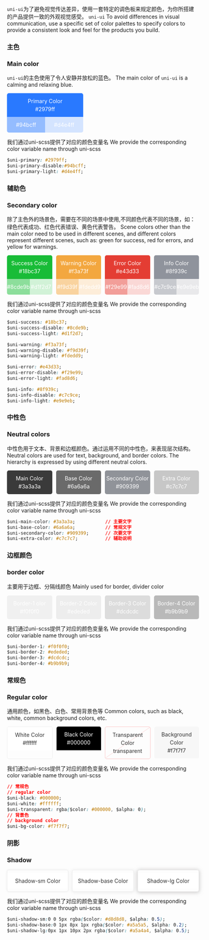 `uni-ui`为了避免视觉传达差异，使用一套特定的调色板来规定颜色，为你所搭建的产品提供一致的外观视觉感受。
`uni-ui` To avoid differences in visual communication, use a specific set of color palettes to specify colors to provide a consistent look and feel for the products you build.

### 主色
### Main color
`uni-ui`的主色使用了令人安静并放松的蓝色。
The main color of `uni-ui` is a calming and relaxing blue.


<div class="color-main">
	<div class="color-main-top" style="background-color:#2979ff;">
		<p class="color-main-text">Primary Color</p>
		<p class="color-main-text">#2979ff</p>
	</div>
	<div class="color-main-box">
		<div class="color-main-top" style="background-color:#94bcff;">
			<p class="color-main-text">#94bcff</p>
		</div>
		<div class="color-main-top" style="background-color:#d4e4ff;">
			<p class="color-main-text">#d4e4ff</p>
		</div>
	</div>
</div>

我们通过uni-scss提供了对应的颜色变量名
We provide the corresponding color variable name through uni-scss
```css
$uni-primary: #2979ff;
$uni-primary-disable:#94bcff;
$uni-primary-light: #d4e4ff;
```
### 辅助色
### Secondary color

除了主色外的场景色，需要在不同的场景中使用,不同颜色代表不同的场景，如：绿色代表成功、红色代表错误、黄色代表警告。
Scene colors other than the main color need to be used in different scenes, and different colors represent different scenes, such as: green for success, red for errors, and yellow for warnings.

<div class="color-content">
	<div class="color-main">
		<div class="color-main-top" style="background-color:#18bc37">
			<p class="color-main-text">Success Color</p>
			<p class="color-main-text">#18bc37</p>
		</div>
		<div class="color-main-box">
			<div class="color-main-top" style="background-color:#8cde9b;">
				<p class="color-main-text">#8cde9b</p>
			</div>
			<div class="color-main-top" style="background-color:#d1f2d7;">
				<p class="color-main-text">#d1f2d7</p>
			</div>
		</div>
	</div>
	<div class="color-main margin">
		<div class="color-main-top" style="background-color:#f3a73f;">
			<p class="color-main-text">Warning Color</p>
			<p class="color-main-text">#f3a73f</p>
		</div>
		<div class="color-main-box">
			<div class="color-main-top" style="background-color:#f9d39f;">
				<p class="color-main-text">#f9d39f</p>
			</div>
			<div class="color-main-top" style="background-color:#fdedd9;">
				<p class="color-main-text">#fdedd9</p>
			</div>
		</div>
	</div>
	<div class="color-main margin">
		<div class="color-main-top" style="background-color:#e43d33;">
			<p class="color-main-text">Error Color</p>
			<p class="color-main-text">#e43d33</p>
		</div>
		<div class="color-main-box">
			<div class="color-main-top" style="background-color:#f29e99;">
				<p class="color-main-text">#f29e99</p>
			</div>
			<div class="color-main-top" style="background-color:#fad8d6;">
				<p class="color-main-text">#fad8d6</p>
			</div>
		</div>
	</div>
	<div class="color-main margin">
		<div class="color-main-top" style="background-color:#8f939c;">
			<p class="color-main-text">Info Color</p>
			<p class="color-main-text">#8f939c</p>
		</div>
		<div class="color-main-box">
			<div class="color-main-top" style="background-color:#c7c9ce;">
				<p class="color-main-text">#c7c9ce</p>
			</div>
			<div class="color-main-top" style="background-color:#e9e9eb;">
				<p class="color-main-text">#e9e9eb</p>
			</div>
		</div>
	</div>
</div>

我们通过uni-scss提供了对应的颜色变量名
We provide the corresponding color variable name through uni-scss
```css
$uni-success: #18bc37;
$uni-success-disable: #8cde9b;
$uni-success-light: #d1f2d7;

$uni-warning: #f3a73f;
$uni-warning-disable: #f9d39f;
$uni-warning-light: #fdedd9;

$uni-error: #e43d33;
$uni-error-disable: #f29e99;
$uni-error-light: #fad8d6;

$uni-info: #8f939c;
$uni-info-disable: #c7c9ce;
$uni-info-light: #e9e9eb;
```

### 中性色
### Neutral colors
中性色用于文本、背景和边框颜色。通过运用不同的中性色，来表现层次结构。
Neutral colors are used for text, background, and border colors. The hierarchy is expressed by using different neutral colors.

<div class="color-content">
	<div class="color-main">
		<div class="color-main-top" style="background-color:#3a3a3a">
			<p class="color-main-text">Main Color</p>
			<p class="color-main-text">#3a3a3a</p>
		</div>
	</div>
	<div class="color-main margin">
		<div class="color-main-top" style="background-color:#6a6a6a;">
			<p class="color-main-text">Base Color</p>
			<p class="color-main-text">#6a6a6a</p>
		</div>
	</div>
	<div class="color-main margin">
		<div class="color-main-top" style="background-color:#909399;">
			<p class="color-main-text">Secondary Color</p>
			<p class="color-main-text">#909399</p>
		</div>
	</div>
	<div class="color-main margin">
		<div class="color-main-top" style="background-color:#c7c7c7;">
			<p class="color-main-text">Extra Color</p>
			<p class="color-main-text">#c7c7c7</p>
		</div>
	</div>
</div>

我们通过uni-scss提供了对应的颜色变量名
We provide the corresponding color variable name through uni-scss
```css
$uni-main-color: #3a3a3a; 			// 主要文字
$uni-base-color: #6a6a6a;			// 常规文字
$uni-secondary-color: #909399;		// 次要文字
$uni-extra-color: #c7c7c7;			// 辅助说明
```

### 边框颜色
### border color

主要用于边框、分隔线颜色
Mainly used for border, divider color

<div class="color-content">
	<div class="color-main">
		<div class="color-main-top" style="background-color:#f0f0f0">
			<p class="color-main-text">Border-1 olor</p>
			<p class="color-main-text">#f0f0f0</p>
		</div>
	</div>
	<div class="color-main margin">
		<div class="color-main-top" style="background-color:#ededed;">
			<p class="color-main-text">Border-2 Color</p>
			<p class="color-main-text">#ededed</p>
		</div>
	</div>
	<div class="color-main margin">
		<div class="color-main-top" style="background-color:#dcdcdc;"> 
			<p class="color-main-text">Border-3 Color</p>
			<p class="color-main-text">#dcdcdc</p>
		</div>
	</div>
	<div class="color-main margin">
		<div class="color-main-top" style="background-color:#b9b9b9;">
			<p class="color-main-text">Border-4 Color</p>
			<p class="color-main-text">#b9b9b9</p>
		</div>
	</div>
</div>

我们通过uni-scss提供了对应的颜色变量名
We provide the corresponding color variable name through uni-scss

```css
$uni-border-1: #f0f0f0;
$uni-border-2: #ededed;
$uni-border-3: #dcdcdc;
$uni-border-4: #b9b9b9;
```

### 常规色
### Regular color
通用颜色，如黑色、白色、常用背景色等
Common colors, such as black, white, common background colors, etc.

<div class="color-content">
	<div class="color-main" style="border:1px #eee solid;">
		<div class="color-main-top" style="background-color:#ffffff;">
			<p class="color-main-text black">White Color</p>
			<p class="color-main-text black">#ffffff</p>
		</div>
	</div>
	<div class="color-main margin">
		<div class="color-main-top" style="background-color:#000000;">
			<p class="color-main-text">Black Color</p>
			<p class="color-main-text">#000000</p>
		</div>
	</div>
	<div class="color-main margin transparent">
		<div class="color-main-top" style="background-color:transparent;"> 
			<p class="color-main-text black">Transparent Color</p>
			<p class="color-main-text black">transparent</p>
		</div>
	</div>
	<div class="color-main margin">
		<div class="color-main-top" style="background-color:#f7f7f7;">
			<p class="color-main-text black">Background Color</p>
			<p class="color-main-text black">#f7f7f7</p>
		</div>
	</div>
</div>

我们通过uni-scss提供了对应的颜色变量名
We provide the corresponding color variable name through uni-scss

```css
// 常规色
// regular color
$uni-black: #000000;
$uni-white: #ffffff;
$uni-transparent: rgba($color: #000000, $alpha: 0);
// 背景色
// background color
$uni-bg-color: #f7f7f7;
```

### 阴影
### Shadow

<div class="color-content">
	<div class="color-main shadow" style="border:1px #eee solid;box-shadow: 0 0 5px hsl(0deg 0% 85% / 50%);">
		<div class="color-main-top" style="background-color:#ffffff;">
			<p class="color-main-text black">Shadow-sm Color</p>
		</div>
	</div>
	<div class="color-main margin shadow" style="border:1px #eee solid;box-shadow: 0 1px 8px 1px hsl(0deg 0% 65% / 20%);">
		<div class="color-main-top" style="background-color:#ffffff;">
			<p class="color-main-text black">Shadow-base Color</p>
		</div>
	</div>
	<div class="color-main margin shadow" style="border:1px #eee solid;box-shadow: 0 1px 10px 2px rgb(165 164 164 / 50%);">
		<div class="color-main-top" style="background-color:#ffffff;">
			<p class="color-main-text black">Shadow-lg Color</p>
		</div>
	</div>
</div>

我们通过uni-scss提供了对应的颜色变量名
We provide the corresponding color variable name through uni-scss

```css
$uni-shadow-sm:0 0 5px rgba($color: #d8d8d8, $alpha: 0.5);
$uni-shadow-base:0 1px 8px 1px rgba($color: #a5a5a5, $alpha: 0.2);
$uni-shadow-lg:0px 1px 10px 2px rgba($color: #a5a4a4, $alpha: 0.5);
```

<style>
.color-content {
	display:flex;
}
.color-main {
	width:200px;
	border-radius:5px;
	overflow:hidden;
}
.color-main-top {
	width:100%;
	padding:10px 0;
	text-align:center;
}
p.color-main-text {
	margin:0;
	color:#fff;
	font-size:14px;
	line-height:1.5;
}

p.color-main-text.black {
	color:#333;
}
.color-main-box {
	display:flex;
}
.margin {
	margin-left:10px;
}

.transparent {
	border: 1px solid #fcc3c3;
	color: #303133;
	background: url("data:image/svg+xml;utf8,<svg xmlns='http://www.w3.org/2000/svg' version='1.1' preserveAspectRatio='none' viewBox='0 0 100 100'><path d='M0 98 L100 0 L100 1 L1 98' fill='%23FCC3C3' /></svg>");
	background-repeat: no-repeat;
	background-position: 50%;
	background-size: 100% 100%,auto;
}
.shadow {
	display:flex;
	align-items: center;
	height:55px;
}
</style>